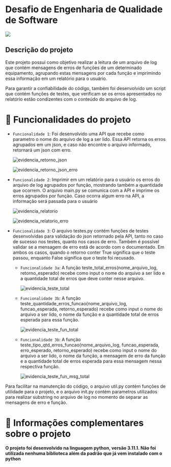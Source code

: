 <h1 align="left"> Desafio de Engenharia de Qualidade de Software </h1>

<p align="left">
<img loading="lazy" src="https://img.shields.io/badge/status-finalizado-blue"/>
</p>

<h2 align="left"> Descrição do projeto </h2>

<p align="left">
  Este projeto possui como objetivo realizar a leitura de um arquivo de log que contém mensagens de erros de funções de um determinado equipamento, agrupando estas mensagens por cada função e imprimindo essa informação em um relatório para o usuário. 
</p>

<p align="left">
  Para garantir a confiabilidade do código, também foi desenvolvido um script que contém funções de testes, que verificam se os erros apresentados no relatório estão condizentes com o conteúdo do arquivo de log.
</p>

# :hammer: Funcionalidades do projeto

- `Funcionalidade 1`: Foi desenvolvido uma API que recebe como parametro o nome do arquivo de log a ser lido. Essa API retorna os erros agrupados em um json, e caso não encontre o arquivo informado, retornará um json com erro.

  ![evidencia_retorno_json](https://github.com/lvsantosdev/teste_log/assets/105672045/ae209837-de8d-4617-9ad4-dd1d6acd0380)

  ![evidencia_retorno_json_erro](https://github.com/lvsantosdev/teste_log/assets/105672045/b706cdd5-70e8-4c78-b9a5-ffa562219bfe)

- `Funcionalidade 2`: Imprimir em um relatório para o usuário os erros do arquivo de log agrupados por função, mostrando também a quantidade que ocorrem. O arquivo main.py se comunica com a API e imprime os erros agrupados por função. Caso ocorra algum erro na API, a informação será passada para o usuário

  ![evidencia_relatorio](https://github.com/lvsantosdev/teste_log/assets/105672045/5901f098-c94f-4318-8e79-8ce49ae6399f)

  ![evidencia_relatorio_erro](https://github.com/lvsantosdev/teste_log/assets/105672045/ef3d0fe3-4198-4261-a382-92a69f521e0a)

- `Funcionalidade 3`: O arquivo testes.py contém funções de testes desenvolvidas para validação do json retornado pela API, tanto no caso de sucesso nos testes, quanto nos casos de erro. Também é possível validar se a mensagem de erro está de acordo com o documentado. Em ambos os casos, quando o retorno conter True significa que o teste passou, enquanto False significa que o teste foi recusado.
  - `Funcionalidade 3a`: A função teste_total_erros(nome_arquivo_log, retorno_esperado) recebe como input o nome do arquivo a ser lido e a quantidade total de erros que deve conter nesse arquivo.
  
    ![evidencia_teste_total](https://github.com/lvsantosdev/teste_log/assets/105672045/96ca84bc-546d-4dc8-8429-3931fe894699)
  
  - `Funcionalidade 3b`: A função teste_quantidade_erros_funcao(nome_arquivo_log, funcao_esperada, retorno_esperado) recebe como input o nome do arquivo a ser lido, o nome da função e a quantidade total de erros esperada para essa função.

    ![evidencia_teste_fun_total](https://github.com/lvsantosdev/teste_log/assets/105672045/43198704-79c6-4c4b-834c-6c4297fc0d99)
    
  - `Funcionalidade 3b`: A função teste_tipo_qtd_erros_funcao(nome_arquivo_log, funcao_esperada, erro_esperado, retorno_esperado) recebe como input o nome do arquivo a ser lido, o nome da função, a mensagem de erro da função e a quantidade total de erros esperada para essa mensagem nessa respectiva função.

    ![evidencia_teste_fun_msg_total](https://github.com/lvsantosdev/teste_log/assets/105672045/e3a6d5d0-54cf-4089-a346-1c82a64db199)

<p align="left">
  Para facilitar na manutenção do código, o arquivo util.py contém funções de utilidade para o projeto, e o arquivo init.py contém parametros utilizados para realizar substring no arquivo de log no momento de separar as mensagens de erro e função.
</p>

# 📁 Informações complementares sobre o projeto

**O projeto foi desenvolvido na linguagem python, versão 3.11.1. Não foi utilizada nenhuma biblioteca além da padrão que já vem instalado com o python**
